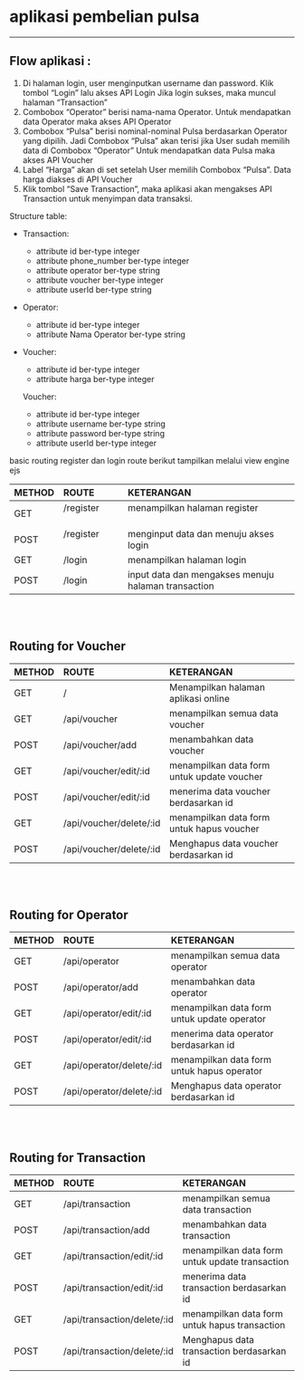 # aplikasi pembelian pulsa

---------------------------
## Flow aplikasi :
1. Di halaman login, user menginputkan username dan password. Klik tombol “Login” lalu
akses API Login
Jika login sukses, maka muncul halaman “Transaction”
2. Combobox “Operator” berisi nama-nama Operator.
Untuk mendapatkan data Operator maka akses API Operator
3. Combobox “Pulsa” berisi nominal-nominal Pulsa berdasarkan Operator yang dipilih.
Jadi Combobox “Pulsa” akan terisi jika User sudah memilih data di Combobox “Operator”
Untuk mendapatkan data Pulsa maka akses API Voucher
4. Label “Harga” akan di set setelah User memilih Combobox “Pulsa”.
Data harga diakses di API Voucher
5. Klik tombol “Save Transaction”, maka aplikasi akan mengakses API Transaction untuk
menyimpan data transaksi.

Structure table:
* Transaction:
  - attribute id ber-type integer
  - attribute phone_number ber-type integer
  - attribute operator ber-type string
  - attribute voucher ber-type integer
  - attribute userId ber-type string

* Operator:
  - attribute id ber-type integer
  - attribute Nama Operator ber-type string

* Voucher:
  - attribute id ber-type integer
  - attribute harga ber-type integer

  Voucher:
    - attribute id ber-type integer
    - attribute username ber-type string
    - attribute password ber-type string
    - attribute userId ber-type integer



basic routing register dan login
route berikut  tampilkan melalui view engine ejs <br/>

|METHOD | ROUTE                   | KETERANGAN                                           |
|-------|:------------------------|:-----------------------------------------------------
|GET    | /register               | menampilkan halaman register                         |
|POST   | /register               | menginput data dan menuju akses login                |
|GET    | /login                  | menampilkan halaman login                            |
|POST   | /login                  | input data dan mengakses menuju halaman transaction  |

<br />

<br />

## Routing for Voucher
|METHOD | ROUTE                   | KETERANGAN                                          |
|-------|:------------------------|:-----------------------------------------------------
|GET    | /                       | Menampilkan halaman aplikasi online                 |
|GET    | /api/voucher            | menampilkan semua data voucher                      |
|POST   | /api/voucher/add        | menambahkan data voucher                            |    
|GET    | /api/voucher/edit/:id   | menampilkan data form untuk update voucher          |
|POST   | /api/voucher/edit/:id   | menerima data voucher berdasarkan id                |
|GET    | /api/voucher/delete/:id | menampilkan data form untuk hapus voucher           |
|POST   | /api/voucher/delete/:id | Menghapus data voucher berdasarkan id               |


<br />

<br />

## Routing for Operator
|METHOD | ROUTE                    | KETERANGAN                                           |
|-------|:------------------------ |:-----------------------------------------------------
|GET    | /api/operator            | menampilkan semua data operator                      |
|POST   | /api/operator/add        | menambahkan data operator                            |    
|GET    | /api/operator/edit/:id   | menampilkan data form untuk update operator          |
|POST   | /api/operator/edit/:id   | menerima data operator berdasarkan id                |
|GET    | /api/operator/delete/:id | menampilkan data form untuk hapus operator           |
|POST   | /api/operator/delete/:id | Menghapus data operator berdasarkan id               |

<br />

<br />

## Routing for Transaction
|METHOD | ROUTE                       | KETERANGAN                                           |
|-------|:------------------------    |:-----------------------------------------------------
|GET    | /api/transaction            | menampilkan semua data transaction                   |
|POST   | /api/transaction/add        | menambahkan data transaction                         |    
|GET    | /api/transaction/edit/:id   | menampilkan data form untuk update transaction       |
|POST   | /api/transaction/edit/:id   | menerima data transaction berdasarkan id             |
|GET    | /api/transaction/delete/:id | menampilkan data form untuk hapus transaction        |
|POST   | /api/transaction/delete/:id | Menghapus data transaction berdasarkan id            |

<br />

<br />
